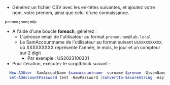 
* Générez un fichier CSV avec les en-têtes suivantes, et ajoutez votre nom, votre prenom, ainsi que celui d'une connaissance.
```
prenom;nom;mdp
```

* A l'aide d'une boucle **foreach**, générez :
  * L'adresse email de l'utilisateur au format ```prenom.nom@lab.local```
  * Le SamAccountname de l'utilisateur au format suivant ```USXXXXXXXXXX```, où XXXXXXXXX représente l'année, le mois, le jour et un compteur sur 2 digit
    * Par exemple : US2023100301
* Pour itération, exécutez le scriptblock suivant :

```powershell
  New-ADUser -SamAccoutName $samaccountname -surname $prenom -GivenName $nom -Name "$prenom $nom"
  Set-ADAccountPassword test -NewPassword (ConvertTo-SecureString -AsplainText -Force $password)
```
